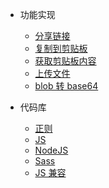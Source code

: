 - 功能实现

  - [分享链接](技术笔记/代码库/功能实现/分享链接.md)
  - [复制到剪贴板](技术笔记/代码库/功能实现/复制到剪贴板.md)
  - [获取剪贴板内容](技术笔记/代码库/功能实现/获取剪贴板内容.md)
  - [上传文件](技术笔记/代码库/功能实现/上传文件.md)
  - [blob 转 base64](技术笔记/代码库/功能实现/blob转base64.md)

- 代码库
  - [正则](技术笔记/代码库/常用代码/正则.md)
  - [JS](技术笔记/代码库/常用代码/JS.md)
  - [NodeJS](技术笔记/代码库/常用代码/NodeJS.md)
  - [Sass](技术笔记/代码库/常用代码/Sass.md)
  - [JS 兼容](技术笔记/代码库/常用代码/JS兼容.md)
